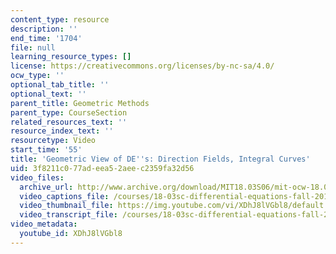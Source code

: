 ```yaml
---
content_type: resource
description: ''
end_time: '1704'
file: null
learning_resource_types: []
license: https://creativecommons.org/licenses/by-nc-sa/4.0/
ocw_type: ''
optional_tab_title: ''
optional_text: ''
parent_title: Geometric Methods
parent_type: CourseSection
related_resources_text: ''
resource_index_text: ''
resourcetype: Video
start_time: '55'
title: 'Geometric View of DE''s: Direction Fields, Integral Curves'
uid: 3f8211c0-77ad-eea5-2aee-c2359fa32d56
video_files:
  archive_url: http://www.archive.org/download/MIT18.03S06/mit-ocw-18.03-lec1-05feb2003-220k_512kb.mp4
  video_captions_file: /courses/18-03sc-differential-equations-fall-2011/651572f029d7503a821bad382787efec_XDhJ8lVGbl8.vtt
  video_thumbnail_file: https://img.youtube.com/vi/XDhJ8lVGbl8/default.jpg
  video_transcript_file: /courses/18-03sc-differential-equations-fall-2011/4b4baf511be145dd205673a72f73a5b8_XDhJ8lVGbl8.pdf
video_metadata:
  youtube_id: XDhJ8lVGbl8
---
```

